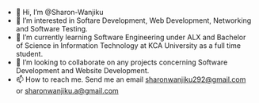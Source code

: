 - 👋 Hi, I’m @Sharon-Wanjiku
- 👀 I’m interested in Softare Development, Web Development, Networking and Software Testing.
- 🌱 I’m currently learning Software Engineering under ALX and Bachelor of Science in Information Technology at KCA University as a full time student.
- 💞️ I’m looking to collaborate on any projects concerning Software Development and Website Development. 
- 📫 How to reach me. Send me an email sharonwanjiku292@gmail.com or sharonwanjiku.a@gmail.com

<!---
Sharon-Wanjiku/Sharon-Wanjiku is a ✨ special ✨ repository because its `README.md` (this file) appears on your GitHub profile.
You can click the Preview link to take a look at your changes.
--->
